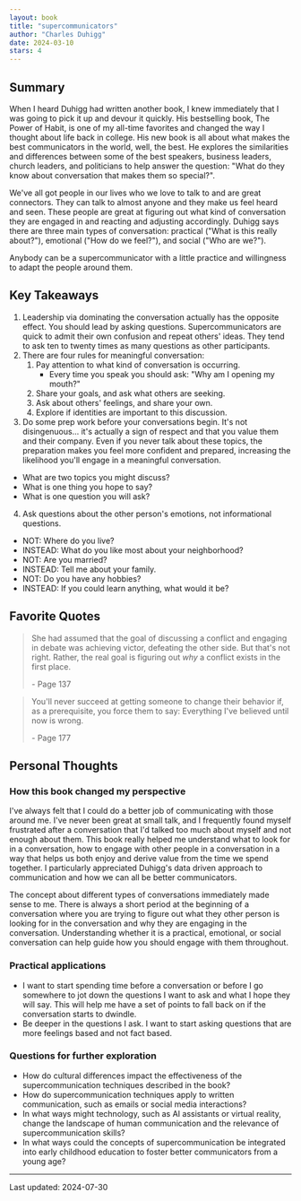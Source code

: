 ```yaml
---
layout: book
title: "supercommunicators"
author: "Charles Duhigg"
date: 2024-03-10
stars: 4
---
```


## Summary

When I heard Duhigg had written another book, I knew immediately that I was going to pick it up and devour it quickly. His bestselling book, The Power of Habit, is one of my all-time favorites and changed the way I thought about life back in college. His new book is all about what makes the best communicators in the world, well, the best. He explores the similarities and differences between some of the best speakers, business leaders, church leaders, and politicians to help answer the question: "What do they know about conversation that makes them so special?".

We've all got people in our lives who we love to talk to and are great connectors. They can talk to almost anyone and they make us feel heard and seen. These people are great at figuring out what kind of conversation they are engaged in and reacting and adjusting accordingly. Duhigg says there are three main types of conversation: practical ("What is this really about?"), emotional ("How do we feel?"), and social ("Who are we?").

Anybody can be a supercommunicator with a little practice and willingness to adapt the people around them.

## Key Takeaways

1. Leadership via dominating the conversation actually has the opposite effect. You should lead by asking questions. Supercommunicators are quick to admit their own confusion and repeat others' ideas. They tend to ask ten to twenty times as many questions as other participants.
2. There are four rules for meaningful conversation:
    1. Pay attention to what kind of conversation is occurring.
        - Every time you speak you should ask: "Why am I opening my mouth?"
    2. Share your goals, and ask what others are seeking.
    3. Ask about others' feelings, and share your own.
    4. Explore if identities are important to this discussion.
3. Do some prep work before your conversations begin. It's not disingenuous... it's actually a sign of respect and that you value them and their company. Even if you never talk about these topics, the preparation makes you feel more confident and prepared, increasing the likelihood you'll engage in a meaningful conversation.
  - What are two topics you might discuss?
  - What is one thing you hope to say?
  - What is one question you will ask?
4. Ask questions about the other person's emotions, not informational questions.
  - NOT: Where do you live?
  - INSTEAD: What do you like most about your neighborhood?
  - NOT: Are you married?
  - INSTEAD: Tell me about your family.
  - NOT: Do you have any hobbies?
  - INSTEAD: If you could learn anything, what would it be?

## Favorite Quotes

> She had assumed that the goal of discussing a conflict and engaging in debate was achieving victor, defeating the other side. But that's not right. Rather, the real goal is figuring out _why_ a conflict exists in the first place.
>
> <span class="page-number">- Page 137</span>

> You'll never succeed at getting someone to change their behavior if, as a prerequisite, you force them to say: Everything I've believed until now is wrong.
>
> <span class="page-number">- Page 177</span>

## Personal Thoughts

### How this book changed my perspective

I've always felt that I could do a better job of communicating with those around me. I've never been great at small talk, and I frequently found myself frustrated after a conversation that I'd talked too much about myself and not enough about them. This book really helped me understand what to look for in a conversation, how to engage with other people in a conversation in a way that helps us both enjoy and derive value from the time we spend together. I particularly appreciated Duhigg's data driven approach to communication and how we can all be better communicators.

The concept about different types of conversations immediately made sense to me. There is always a short period at the beginning of a conversation where you are trying to figure out what they other person is looking for in the conversation and why they are engaging in the conversation. Understanding whether it is a practical, emotional, or social conversation can help guide how you should engage with them throughout.

### Practical applications

- I want to start spending time before a conversation or before I go somewhere to jot down the questions I want to ask and what I hope they will say. This will help me have a set of points to fall back on if the conversation starts to dwindle.
- Be deeper in the questions I ask. I want to start asking questions that are more feelings based and not fact based.

### Questions for further exploration

- How do cultural differences impact the effectiveness of the supercommunication techniques described in the book?
- How do supercommunication techniques apply to written communication, such as emails or social media interactions?
- In what ways might technology, such as AI assistants or virtual reality, change the landscape of human communication and the relevance of supercommunication skills?
- In what ways could the concepts of supercommunication be integrated into early childhood education to foster better communicators from a young age?

---
Last updated: 2024-07-30
